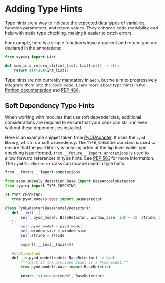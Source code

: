 # Adding Type Hints

Type hints are a way to indicate the expected data types of variables, function
parameters, and return values. They enhance code readability and help with static
type checking, making it easier to catch errors.

For example, here is a simple function whose argument and return type are declared
in the annotations:

```python
from typing import List

def sum_ints_return_str(int_list: List[int]) -> str:
    return str(sum(int_list))
```

Type hints are not currently mandatory in `aeon`, but we aim to progressively integrate
them into the code base. Learn more about type hints in the
[Python documentation](https://docs.python.org/3/library/typing.html)
and [PEP 484](https://peps.python.org/pep-0484/).

## Soft Dependency Type Hints

When working with modules that use soft dependencies, additional considerations are
required to ensure that your code can still run even without these dependencies
installed.

Here is an example snippet taken from [PyODAdapter](https://www.aeon-toolkit.org/en/stable/api_reference/auto_generated/aeon.anomaly_detection.PyODAdapter.html).
It uses the `pyod` library, which is a soft dependency. The `TYPE_CHECKING` constant
is used to ensure that the `pyod` library is only imported at the top level while type
checking is performed. `from __future__ import annotations` is used to allow forward
references  in type hints. See [PEP 563](https://peps.python.org/pep-0563/) for more
information. The `pyod` `BaseDetector` class can now be used in type hints.

 ```python
from __future__ import annotations

from aeon.anomaly_detection.base import BaseAnomalyDetector
from typing import TYPE_CHECKING

if TYPE_CHECKING:
    from pyod.models.base import BaseDetector

class PyODAdapter(BaseAnomalyDetector):
    def __init__(
        self, pyod_model: BaseDetector, window_size: int = 10, stride: int = 1
    ):
        self.pyod_model = pyod_model
        self.window_size = window_size
        self.stride = stride

        super().__init__(axis=0)

    @staticmethod
    def _is_pyod_model(model: BaseDetector) -> bool:
        """Check if the provided model is a PyOD model."""
        from pyod.models.base import BaseDetector

        return isinstance(model, BaseDetector)
```
